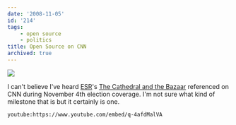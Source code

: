 ```yaml
---
date: '2008-11-05'
id: '214'
tags:
    - open source
    - politics
title: Open Source on CNN
archived: true
---
```


[![](//ws-na.amazon-adsystem.com/widgets/q?_encoding=UTF8&ASIN=0596001088&Format=_SL160_&ID=AsinImage&MarketPlace=US&ServiceVersion=20070822&WS=1&tag=thedocwha-20)](https://www.amazon.com/gp/product/0596001088/ref=as_li_ss_il?ie=UTF8&sa-no-redirect=1&linkCode=li2&tag=thedocwha-20&linkId=43906e9b8313a17b3646498f5973a650)<img src="https://ir-na.amazon-adsystem.com/e/ir?t=thedocwha-20&amp;l=li2&amp;o=1&amp;a=0596001088" width="1" height="1" />

I can't believe I've heard [ESR](http://www.catb.org/~esr/)'s
[The Cathedral and the Bazaar](http://en.wikipedia.org/wiki/The_Cathedral_and_the_Bazaar)
referenced on CNN during November 4th election coverage. I'm not sure what
kind of milestone that is but it certainly is one.

`youtube:https://www.youtube.com/embed/q-4afdMalVA`
